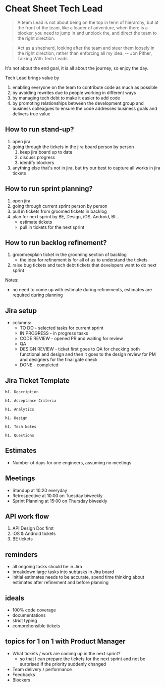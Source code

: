 # Cheat Sheet Tech Lead

> A team Lead is not about being on the top in term of hierarchy, but at the front of the team,  like a leader of adventure, when there is a blocker, you need to jump in and unblock the, and direct the team to the right direction.

> Act as a shepherd, looking after the team and steer them loosely in the right direction, rather than enforcing all my idea.
> -- Jon Pither, Talking With Tech Leads

It's not about the end goal, it is all about the journey, so enjoy the day.

Tech Lead brings value by

1. enabling everyone on the team to contribute code as much as possible
1. by avoiding rewrites due to people working in different ways
1. by managing tech debt to make it easier to add code
1. by promoting relationships between the development group and business colleagues to ensure the code addresses business goals and delivers true value

## How to run stand-up?

1. open jira
1. going through the tickets in the jira board person by person
   1. keep jira board up to date
   1. discuss progress
   1. identify blockers
1. anything else that's not in jira, but try our best to capture all works in jira tickets

## How to run sprint planning?

1. open jira
1. going through current sprint person by person
1. pull in tickets from groomed tickets in backlog
1. plan for next sprint by BE, Design, iOS, Android, BI...
   - estimate tickets
   - pull in tickets for the next sprint

## How to run backlog refinement?

1. groom/explain ticket in the grooming section of backlog
   - the idea for refinement is for all of us to understand the tickets
1. raise bug tickets and tech debt tickets that developers want to do next sprint

Notes:

- no need to come up with estimate during refinements, estimates are required during planning

## Jira setup

- columns:
  - TO DO - selected tasks for current sprint
  - IN PROGRESS - in progress tasks
  - CODE REVIEW - opened PR and waiting for review
  - QA
  - DESIGN REVIEW - ticket first goes to QA for checking both functional and design and then it goes to the design review for PM and designers for the final gate check
  - DONE - completed

## Jira Ticket Template

```
h1. Description

h1. Acceptance Criteria

h1. Analytics

h1. Design

h1. Tech Notes

h1. Questions
```

## Estimates

- Number of days for one engineers, assuming no meetings

## Meetings

- Standup at 10:20 everyday
- Retrospective at 10:00 on Tuesday biweekly
- Sprint Planning at 15:00 on Thursday biweekly

## API work flow

1. API Design Doc first
1. iOS & Android tickets
1. BE tickets

## reminders

- all ongoing tasks should be in Jira
- breakdown large tasks into subtasks in Jira board
- initial estimates needs to be accurate, spend time thinking about estimates after refinement and before planning

## ideals

- 100% code coverage
- documentations
- strict typing
- comprehensible tickets

## topics for 1 on 1 with Product Manager

- What tickets / work are coming up in the next sprint?
  - so that I can prepare the tickets for the next sprint and not be surprised if the priority suddenly changed
- Team delivery / performance
- Feedbacks
- Blockers
